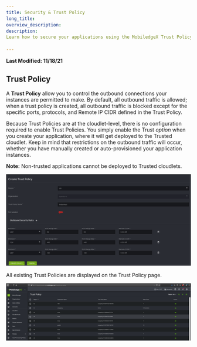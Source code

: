```yaml
---
title: Security & Trust Policy
long_title:
overview_description:
description:
Learn how to secure your applications using the MobiledgeX Trust Policy

---
```


**Last Modified: 11/18/21**

## Trust Policy

A **Trust Policy** allow you to control the outbound connections your instances are permitted to make. By default, all outbound traffic is allowed; when a trust policy is created, all outbound traffic is blocked except for the specific ports, protocols, and Remote IP CIDR defined in the Trust Policy.

Because Trust Policies are at the cloudlet-level, there is no configuration required to enable Trust Policies. You simply enable the Trust *option* when you create your application, where it will get deployed to the Trusted cloudlet. Keep in mind that restrictions on the outbound traffic will occur, whether you have manually created or auto-provisioned your application instances.

**Note:** Non-trusted applications cannot be deployed to Trusted cloudlets.

![Trust Policy option](/developer/assets/developer-ui-guide/trusted-policy.png "Trust Policy option")

All existing Trust Policies are displayed on the Trust Policy page.

![Trust Policy page](/developer/assets/developer-ui-guide/trust-policy-page.png "Trust Policy page")

